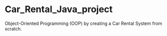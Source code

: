 # Car_Rental_Java_project
Object-Oriented Programming (OOP) by creating a Car Rental System from scratch.
